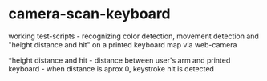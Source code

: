 # camera-scan-keyboard
working test-scripts - recognizing color detection, movement detection and "height distance and hit" on a printed keyboard map via web-camera 

*height distance and hit - distance between user's arm and printed keyboard - when distance is aprox 0, keystroke hit is detected
